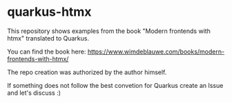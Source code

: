 # quarkus-htmx

This repository shows examples from the book "Modern frontends with htmx" translated to Quarkus.

You can find the book here: https://www.wimdeblauwe.com/books/modern-frontends-with-htmx/

The repo creation was authorized by the author himself.

If something does not follow the best convetion for Quarkus create an Issue and let's discuss :)
